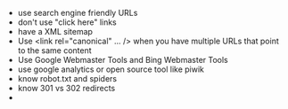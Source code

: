 - use search engine friendly URLs
- don't use "click here" links
- have a XML sitemap
- Use <link rel="canonical" ... /> when you have multiple URLs that point to the same content
- Use Google Webmaster Tools and Bing Webmaster Tools
- use google analytics or open source tool like piwik
- know robot.txt and spiders
- know 301 vs 302 redirects
- 
